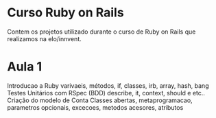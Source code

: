 Curso Ruby on Rails
====================
  Contem os projetos utilizado durante o curso de Ruby on Rails que realizamos na elo/innvent.  
  
  
Aula 1
========
  Introducao a Ruby
    varivaeis, métodos, if, classes, irb, array, hash, bang
  Testes Unitários com RSpec (BDD)
    describe, it, context, should e etc..
  Criação do modelo de Conta
    Classes abertas, metaprogramacao, parametros opcionais, excecoes, metodos acesores, atributos